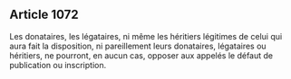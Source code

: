 Article 1072
----
Les donataires, les légataires, ni même les héritiers légitimes de celui qui
aura fait la disposition, ni pareillement leurs donataires, légataires ou
héritiers, ne pourront, en aucun cas, opposer aux appelés le défaut de
publication ou inscription.
